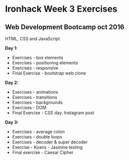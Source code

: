 # Ironhack Week 3 Exercises

## Web Development Bootcamp oct 2016

HTML, CSS and JavaScript

**Day 1:**
- Exercises - box elements
- Exercises - positioning elements
- Exercises - responsive
- Final Exercise - bootstrap web clone

**Day 2:**
- Exercises - animations
- Exercises - transitions
- Exercises - backgrounds
- Exercises - DOM
- Final Exercise - CSS day. Instagram post

**Day 3:**
- Exercises - average colon
- Exercises - double loops
- Exercises - decoder & super decoder
- Exercise - Koans - Jasmine testing
- Final exercise - Caesar Cipher